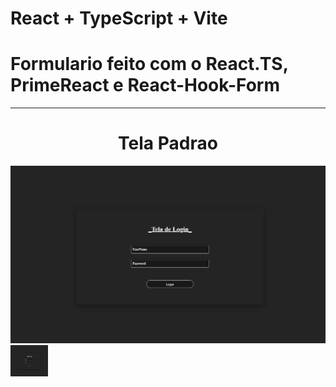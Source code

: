 # React + TypeScript + Vite


<h1>Formulario feito com o React.TS, PrimeReact e React-Hook-Form</h1>

<hr/>

<div style="inline-block">

  <h1 align="center">Tela Padrao</h1>

![Exemplo 1](./ReadMeImages/paginaNormal.png)
  <img align="center" height="50" width="60" src="./ReadMeImages/paginaNormal.png">


<div>